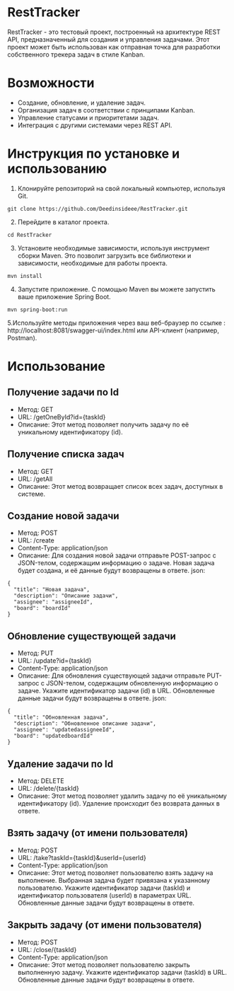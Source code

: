 # RestTracker
RestTracker - это тестовый проект, построенный на архитектуре REST API, предназначенный для создания и управления задачами. Этот проект может быть использован как отправная точка для разработки собственного трекера задач в стиле Kanban.

# Возможности
* Создание, обновление, и удаление задач.
* Организация задач в соответствии с принципами Kanban.
* Управление статусами и приоритетами задач.
* Интеграция с другими системами через REST API.

# Инструкция по установке и использованию
1. Клонируйте репозиторий на свой локальный компьютер, используя Git.
```
git clone https://github.com/Deedinsideee/RestTracker.git
```
2. Перейдите в каталог проекта.
```
cd RestTracker
```
3. Установите необходимые зависимости, используя инструмент сборки Maven. Это позволит загрузить все библиотеки и зависимости, необходимые для работы проекта.
```
mvn install
```
4. Запустите приложение. С помощью Maven вы можете запустить ваше приложение Spring Boot.
```
mvn spring-boot:run
```
5.Используйте методы приложения через ваш веб-браузер по ссылке : http://localhost:8081/swagger-ui/index.html или API-клиент (например, Postman).



# Использование
## Получение задачи по Id
* Метод: GET
* URL: /getOneById?id={taskId}
* Описание: Этот метод позволяет получить задачу по её уникальному идентификатору (id).

## Получение списка задач
* Метод: GET
* URL: /getAll
* Описание: Этот метод возвращает список всех задач, доступных в системе.

## Создание новой задачи
* Метод: POST
* URL: /create
* Content-Type: application/json
* Описание: Для создания новой задачи отправьте POST-запрос с JSON-телом, содержащим информацию о задаче. Новая задача будет создана, и её данные будут возвращены в ответе.
json:
```
{
  "title": "Новая задача",
  "description": "Описание задачи",
  "assignee": "assigneeId",
  "board": "boardId"
}
```
## Обновление существующей задачи
* Метод: PUT
* URL: /update?id={taskId}
* Content-Type: application/json
* Описание: Для обновления существующей задачи отправьте PUT-запрос с JSON-телом, содержащим обновленную информацию о задаче. Укажите идентификатор задачи (id) в URL. Обновленные данные задачи будут возвращены в ответе.
json:
```
{
  "title": "Обновленная задача",
  "description": "Обновленное описание задачи",
  "assignee": "updatedassigneeId",
  "board": "updatedboardId"
}
```
## Удаление задачи по Id
* Метод: DELETE
* URL: /delete/{taskId}
* Описание: Этот метод позволяет удалить задачу по её уникальному идентификатору (id). Удаление происходит без возврата данных в ответе.

## Взять задачу (от имени пользователя)
* Метод: POST
* URL: /take?taskId={taskId}&userId={userId}
* Content-Type: application/json
* Описание: Этот метод позволяет пользователю взять задачу на выполнение. Выбранная задача будет привязана к указанному пользователю. Укажите идентификатор задачи (taskId) и идентификатор пользователя (userId) в параметрах URL. Обновленные данные задачи будут возвращены в ответе.

## Закрыть задачу (от имени пользователя)
* Метод: POST
* URL: /close/{taskId}
* Content-Type: application/json
* Описание: Этот метод позволяет пользователю закрыть выполненную задачу. Укажите идентификатор задачи (taskId) в URL. Обновленные данные задачи будут возвращены в ответе.



